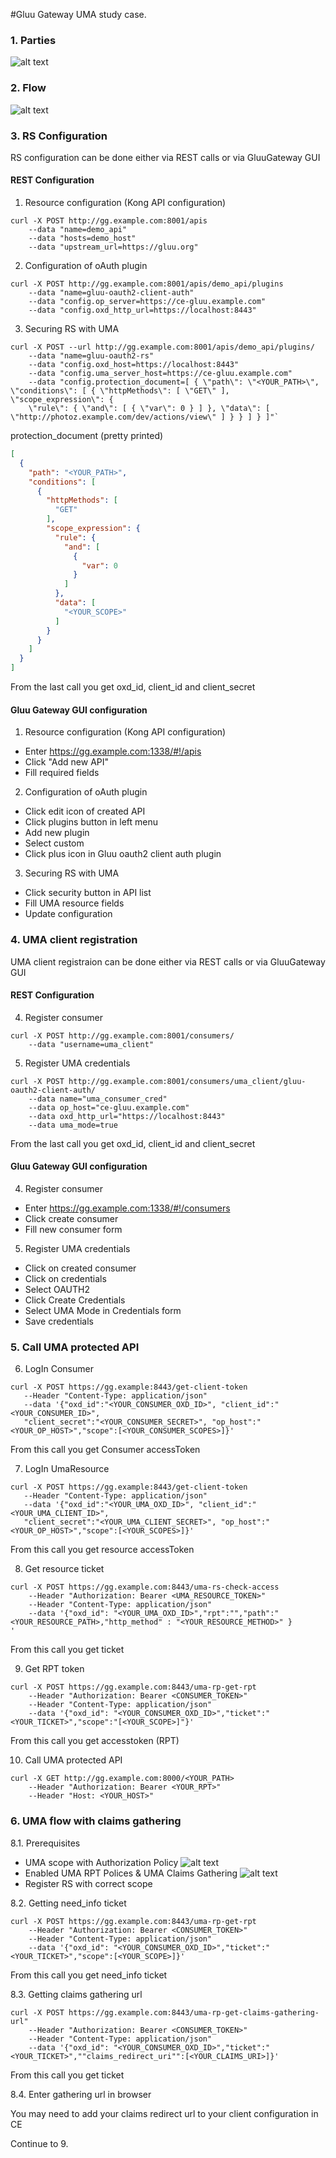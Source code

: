 #Gluu Gateway UMA study case.


### 1. Parties

![alt text](uma.png "Logo Title Text 1")

### 2. Flow
![alt text](flow.png "Logo Title Text 1")

### 3. RS Configuration
RS configuration can be done either via REST calls or via GluuGateway GUI
#### REST Configuration
1. Resource configuration (Kong API configuration)
````
curl -X POST http://gg.example.com:8001/apis 
    --data "name=demo_api" 
    --data "hosts=demo_host" 
    --data "upstream_url=https://gluu.org"
````

2. Configuration of oAuth plugin

````
curl -X POST http://gg.example.com:8001/apis/demo_api/plugins 
    --data "name=gluu-oauth2-client-auth" 
    --data "config.op_server=https://ce-gluu.example.com" 
    --data "config.oxd_http_url=https://localhost:8443"

````

3. Securing RS with UMA

````
curl -X POST --url http://gg.example.com:8001/apis/demo_api/plugins/ 
    --data "name=gluu-oauth2-rs" 
    --data "config.oxd_host=https://localhost:8443" 
    --data "config.uma_server_host=https://ce-gluu.example.com" 
    --data "config.protection_document=[ { \"path\": \"<YOUR_PATH>\", \"conditions\": [ { \"httpMethods\": [ \"GET\" ], \"scope_expression\": { 
    \"rule\": { \"and\": [ { \"var\": 0 } ] }, \"data\": [ \"http://photoz.example.com/dev/actions/view\" ] } } ] } ]"`
````

protection_document (pretty printed)
```json
[
  {
    "path": "<YOUR_PATH>",
    "conditions": [
      {
        "httpMethods": [
          "GET"
        ],
        "scope_expression": {
          "rule": {
            "and": [
              {
                "var": 0
              }
            ]
          },
          "data": [
            "<YOUR_SCOPE>"
          ]
        }
      }
    ]
  }
]
```
From the last call you get oxd_id, client_id and client_secret

#### Gluu Gateway GUI configuration
1. Resource configuration (Kong API configuration)
* Enter https://gg.example.com:1338/#!/apis
* Click "Add new API"
* Fill required fields

2. Configuration of oAuth plugin
* Click edit icon of created API
* Click plugins button in left menu
* Add new plugin
* Select custom
* Click plus icon in Gluu oauth2 client auth plugin

3. Securing RS with UMA
* Click security button in API list
* Fill UMA resource fields
* Update configuration

### 4. UMA client registration
UMA client registraion can be done either via REST calls or via GluuGateway GUI

#### REST Configuration
4. Register consumer
````
curl -X POST http://gg.example.com:8001/consumers/ 
    --data "username=uma_client"
````
5. Register UMA credentials
````
curl -X POST http://gg.example.com:8001/consumers/uma_client/gluu-oauth2-client-auth/ 
    --data name="uma_consumer_cred" 
    --data op_host="ce-gluu.example.com" 
    --data oxd_http_url="https://localhost:8443" 
    --data uma_mode=true
````
From the last call you get oxd_id, client_id and client_secret
#### Gluu Gateway GUI configuration
4. Register consumer
* Enter https://gg.example.com:1338/#!/consumers
* Click create consumer
* Fill new consumer form

5. Register UMA credentials
* Click on created consumer
* Click on credentials
* Select OAUTH2
* Click Create Credentials
* Select UMA Mode in Credentials form
* Save credentials


### 5. Call UMA protected API
6. LogIn Consumer
 ````
 curl -X POST https://gg.example:8443/get-client-token 
    --Header "Content-Type: application/json" 
    --data '{"oxd_id":"<YOUR_CONSUMER_OXD_ID>", "client_id":"<YOUR_CONSUMER_ID>", 
    "client_secret":"<YOUR_CONSUMER_SECRET>", "op_host":"<YOUR_OP_HOST>","scope":[<YOUR_CONSUMER_SCOPES>]}'
 ````
 From this call you get Consumer accessToken

 7. LogIn UmaResource
 ````
 curl -X POST https://gg.example:8443/get-client-token 
    --Header "Content-Type: application/json" 
    --data '{"oxd_id":"<YOUR_UMA_OXD_ID>", "client_id":"<YOUR_UMA_CLIENT_ID>", 
    "client_secret":"<YOUR_UMA_CLIENT_SECRET>", "op_host":"<YOUR_OP_HOST>","scope":[<YOUR_SCOPES>]}'
 ````
From this call you get resource accessToken

8. Get resource ticket
  ````
  curl -X POST https://gg.example.com:8443/uma-rs-check-access
      --Header "Authorization: Bearer <UMA_RESOURCE_TOKEN>"
      --Header "Content-Type: application/json" 
      --data '{"oxd_id": "<YOUR_UMA_OXD_ID>","rpt":"","path":"<YOUR_RESOURCE_PATH>,"http_method" : "<YOUR_RESOURCE_METHOD>" }
'
  ````
 From this call you get ticket
  
9. Get RPT token
  ````
  curl -X POST https://gg.example.com:8443/uma-rp-get-rpt
      --Header "Authorization: Bearer <CONSUMER_TOKEN>"
      --Header "Content-Type: application/json" 
      --data '{"oxd_id": "<YOUR_CONSUMER_OXD_ID>","ticket":"<YOUR_TICKET>","scope":"[<YOUR_SCOPE>]"}'
````
From this call you get accesstoken (RPT)

10. Call UMA protected API
  ````
  curl -X GET http://gg.example.com:8000/<YOUR_PATH>
      --Header "Authorization: Bearer <YOUR_RPT>"
      --Header "Host: <YOUR_HOST>" 
````

### 6. UMA flow with claims gathering
8.1. Prerequisites 
* UMA scope with Authorization Policy 
![alt text](uma_scope.png "Logo Title Text 1")
* Enabled UMA RPT Polices & UMA Claims Gathering
![alt text](scripts.png "Logo Title Text 1")
* Register RS with correct scope

8.2. Getting need_info ticket
  ````
  curl -X POST https://gg.example.com:8443/uma-rp-get-rpt
      --Header "Authorization: Bearer <CONSUMER_TOKEN>"
      --Header "Content-Type: application/json" 
      --data '{"oxd_id": "<YOUR_CONSUMER_OXD_ID>","ticket":"<YOUR_TICKET>","scope":[<YOUR_SCOPE>]}'
````
From this call you get need_info ticket

8.3. Getting claims gathering url
  ````
  curl -X POST https://gg.example.com:8443/uma-rp-get-claims-gathering-url"
      --Header "Authorization: Bearer <CONSUMER_TOKEN>"
      --Header "Content-Type: application/json" 
      --data '{"oxd_id": "<YOUR_CONSUMER_OXD_ID>","ticket":"<YOUR_TICKET>",""claims_redirect_uri"":[<YOUR_CLAIMS_URI>]}'
````
From this call you get ticket

8.4. Enter gathering url in browser
    
You may need to add your claims redirect url to your client configuration in CE

Continue to 9.